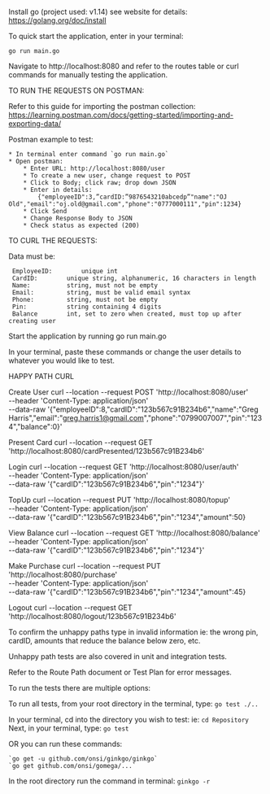 Install go (project used: v1.14) see website for details: https://golang.org/doc/install	

To quick start the application, enter  in your terminal:

`go run main.go`

Navigate to http://localhost:8080 and refer to the routes table or curl commands for manually testing the application.

TO RUN THE REQUESTS ON POSTMAN:

Refer to this guide for importing the postman collection:
https://learning.postman.com/docs/getting-started/importing-and-exporting-data/

Postman example to test:

    * In terminal enter command `go run main.go`
    * Open postman:
        * Enter URL: http://localhost:8080/user
        * To create a new user, change request to POST
        * Click to Body; click raw; drop down JSON
        * Enter in details: 
            {"employeeID":3,”cardID:”9876543210abcedp”"name":"OJ Old","email":"oj.old@gmail.com","phone":"0777000111","pin":1234}
        * Click Send
        * Change Response Body to JSON
        * Check status as expected (200)


TO CURL THE REQUESTS:

Data must be:

     EmployeeID: 	    unique int
     CardID: 	    unique string, alphanumeric, 16 characters in length
     Name: 	        string, must not be empty
     Email: 	    string, must be valid email syntax
     Phone:	        string, must not be empty
     Pin:		    string containing 4 digits
     Balance 	    int, set to zero when created, must top up after creating user

Start the application by running go run main.go

In your terminal, paste these commands or change the user details to whatever you would like to test.

HAPPY PATH CURL

Create User
curl --location --request POST 'http://localhost:8080/user' \
--header 'Content-Type: application/json' \
--data-raw '{"employeeID":8,"cardID":"123b567c91B234b6","name":"Greg Harris","email":"greg.harris1@gmail.com","phone":"0799007007","pin":"1234","balance":0}'

Present Card
curl --location --request GET 'http://localhost:8080/cardPresented/123b567c91B234b6'

Login
curl --location --request GET 'http://localhost:8080/user/auth' \
--header 'Content-Type: application/json' \
--data-raw '{"cardID":"123b567c91B234b6","pin":"1234"}'
 
TopUp
curl --location --request PUT 'http://localhost:8080/topup' \
--header 'Content-Type: application/json' \
--data-raw '{"cardID":"123b567c91B234b6","pin":"1234","amount":50}
 
View Balance
curl --location --request GET 'http://localhost:8080/balance' \
--header 'Content-Type: application/json' \
--data-raw '{"cardID":"123b567c91B234b6","pin":"1234"}'
 
Make Purchase
curl --location --request PUT 'http://localhost:8080/purchase' \
--header 'Content-Type: application/json' \
--data-raw '{"cardID":"123b567c91B234b6","pin":"1234","amount":45}
 
Logout
curl --location --request GET 'http://localhost:8080/logout/123b567c91B234b6'
 
To confirm the unhappy paths type in invalid information 
ie: the wrong pin, cardID, amounts that reduce the balance below zero, etc. 

Unhappy path tests are also covered in unit and integration tests.

Refer to the Route Path document or Test Plan for error messages.

To run the tests there are multiple options:

To run all tests, from your root directory in the terminal, type: `go test ./..`

In your terminal, cd into the directory you wish to test: ie: `cd Repository`
Next, in your terminal, type: `go test`

OR  you can run these commands: 

    `go get -u github.com/onsi/ginkgo/ginkgo`
    `go get github.com/onsi/gomega/...`

In the root directory run the command in terminal: `ginkgo -r`
